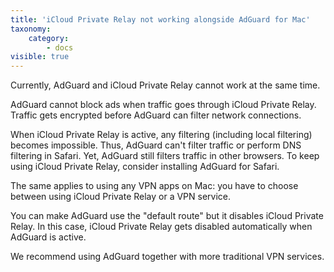 ```yaml
---
title: 'iCloud Private Relay not working alongside AdGuard for Mac'
taxonomy:
    category:
        - docs
visible: true
---
```


Currently, AdGuard and iCloud Private Relay cannot work at the same time. 

AdGuard cannot block ads when traffic goes through iCloud Private Relay. Traffic gets encrypted before AdGuard can filter network connections. 

When iCloud Private Relay is active, any filtering (including local filtering) becomes impossible. Thus, AdGuard can't filter traffic or perform DNS filtering in Safari. Yet, AdGuard still filters traffic in other browsers. To keep using iCloud Private Relay, consider installing AdGuard for Safari. 

The same applies to using any VPN apps on Mac: you have to choose between using iCloud Private Relay or a VPN service.

You can make AdGuard use the "default route" but it disables iCloud Private Relay. In this case, iCloud Private Relay gets disabled automatically when AdGuard is active.

We recommend using AdGuard together with more traditional VPN services.
